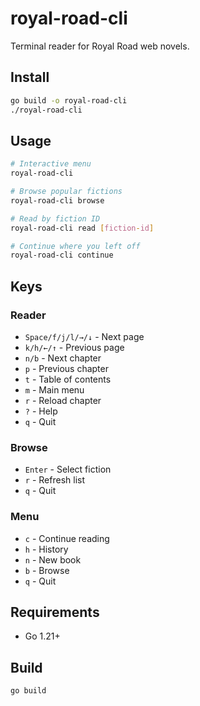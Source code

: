 # royal-road-cli

Terminal reader for Royal Road web novels.

## Install

```bash
go build -o royal-road-cli
./royal-road-cli
```

## Usage

```bash
# Interactive menu
royal-road-cli

# Browse popular fictions
royal-road-cli browse

# Read by fiction ID
royal-road-cli read [fiction-id]

# Continue where you left off
royal-road-cli continue
```

## Keys

### Reader
- `Space/f/j/l/→/↓` - Next page
- `k/h/←/↑` - Previous page  
- `n/b` - Next chapter
- `p` - Previous chapter
- `t` - Table of contents
- `m` - Main menu
- `r` - Reload chapter
- `?` - Help
- `q` - Quit

### Browse
- `Enter` - Select fiction
- `r` - Refresh list
- `q` - Quit

### Menu
- `c` - Continue reading
- `h` - History
- `n` - New book
- `b` - Browse
- `q` - Quit

## Requirements

- Go 1.21+

## Build

```bash
go build
```